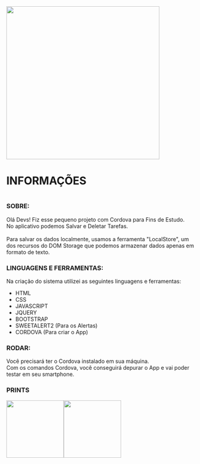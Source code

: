 
<span align="center">
<img src="https://user-images.githubusercontent.com/18682642/199598470-1f78581e-1bd1-4997-8e94-feae852dea8c.png" width="400">
</span>
<h1>INFORMAÇÕES<h1>

<h3>SOBRE:</h3>

Olá Devs!
Fiz esse pequeno projeto com Cordova para Fins de Estudo.<br>
No aplicativo podemos Salvar e Deletar Tarefas.<br><br>
Para salvar os dados localmente, usamos a ferramenta "LocalStore", um dos recursos do DOM Storage que podemos armazenar dados apenas em formato de texto.


<h3>LINGUAGENS E FERRAMENTAS:</h3>
Na criação do sistema utilizei as seguintes linguagens e ferramentas:

* HTML<br>
* CSS<br>
* JAVASCRIPT<br>
* JQUERY<br>
* BOOTSTRAP<br>
* SWEETALERT2 (Para os Alertas)<br>
* CORDOVA (Para criar o App)

<h3>RODAR:</h3>
Você precisará ter o Cordova instalado em sua máquina.<br>
Com os comandos Cordova, você conseguirá depurar o App e vai poder testar em seu smartphone.

<h3>PRINTS</h3>
<div style="display: flex;">
  <img src="https://user-images.githubusercontent.com/18682642/199597539-3adbf508-3f58-449b-aebc-ba254cb288af.jpg" width="150">
  <img src="https://user-images.githubusercontent.com/18682642/199597904-15de9f55-8a72-4758-acad-914d2ac7ac37.jpg" width="150">
</div>
